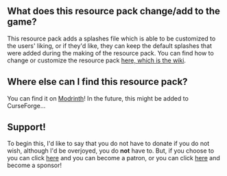 ## What does this resource pack change/add to the game?
This resource pack adds a splashes file which is able to be customized to the users' liking, or if they'd like, they can keep the default splashes that were added during the making of the resource pack. You can find how to change or customize the resource pack [here, which is the wiki](https://github.com/devonk15/custom-splashes/wiki).
## Where else can I find this resource pack?
You can find it on [Modrinth](https://modrinth.com/project/customizable-splashes)! In the future, this might be added to CurseForge...
## Support!
To begin this, I'd like to say that you do not have to donate if you do not wish, although I'd be overjoyed, you do **not** have to. But, if you choose to you can click [here](https://www.patreon.com/theunknowngroup) and you can become a patron, or you can click [here](https://github.com/sponsors/devonk15) and become a sponsor!
